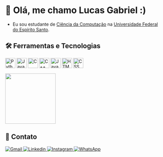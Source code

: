 # 👨 Olá, me chamo Lucas Gabriel :)

- Eu sou estudante de <a href="https://informatica.ufes.br/">Ciência da Computação</a> na <a href="https://www.ufes.br/">Universidade Federal do Espírito Santo</a>.

## 🛠️ Ferramentas e Tecnologias

<div>
  <img align="center" alt="Python" height=32 weight=32 src="https://cdn.jsdelivr.net/gh/devicons/devicon@latest/icons/python/python-original.svg" />
  <img align="center" alt="JavaScript" height=32 weight=32 src="https://cdn.jsdelivr.net/gh/devicons/devicon@latest/icons/javascript/javascript-original.svg" />
  <img align="center" alt="C" height=32 width=32 src="https://cdn.jsdelivr.net/gh/devicons/devicon/icons/c/c-original.svg" />
  <img align="center" alt="C++" height=32 width=32 src="https://cdn.jsdelivr.net/gh/devicons/devicon/icons/cplusplus/cplusplus-original.svg" />
  <img align="center" alt="Java" height=32 width=32 src="https://cdn.jsdelivr.net/gh/devicons/devicon@latest/icons/java/java-original.svg" />
  <img align="center" alt="HTML" height=32 width=32 src="https://cdn.jsdelivr.net/gh/devicons/devicon@latest/icons/html5/html5-original.svg" />
  <img align="center" alt="CSS" height=32 width=32 src="https://cdn.jsdelivr.net/gh/devicons/devicon@latest/icons/css3/css3-original.svg" />
</div>

<div>
  <br>
  <a href="https://github.com/LucasGaabriel">
    <img loading="lazy" height="160em" src="https://github-readme-stats.vercel.app/api/top-langs/?username=LucasGaabriel&layout=compact&langs_count=8&theme=dracula"/>
  </a>
</div>

## 📧 Contato

<div>
  <a href="mailto:lucasgabriiel.oliveira@gmail.com" target="_blank">
    <img alt="Gmail" src="https://img.shields.io/badge/-Gmail-FF0000?style=flat-square&labelColor=FF0000&logo=gmail&logoColor=white">
  </a>
  
  <a href="https://www.linkedin.com/in/lucas-go-costa" target="_blank">
    <img alt="Linkedin" src="https://img.shields.io/badge/-Linkedin-0e76a8?style=flat-square&logo=Linkedin&logoColor=white">
  </a>
  
  <a href="https://www.instagram.com/lucas_go_costa" target="_blank">
    <img alt="Instagram" src="https://img.shields.io/badge/-Instagram-DF0174?style=flat-square&labelColor=DF0174&logo=instagram&logoColor=white">
  </a>
  
  <a href="https://wa.me/5527996185056" target="_blank">
    <img alt="WhatsApp" src="https://img.shields.io/badge/-WhatsApp-25d366?style=flat-square&labelColor=25d366&logo=whatsapp&logoColor=white">
  </a>   
</div>
